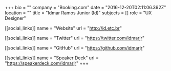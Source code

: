 +++
bio = ""
company = "Booking.com"
date = "2016-12-20T02:11:06.392Z"
location = ""
title = "Idmar Ramos Junior (Id)"
subjects = []
role = "UX Designer"

[[social_links]]
  name = "Website"
  url = "http://id.etc.br"

[[social_links]]
  name = "Twitter"
  url = "https://twitter.com/idmarjr"

[[social_links]]
  name = "GitHub"
  url = "https://github.com/idmarjr"

[[social_links]]
  name = "Speaker Deck"
  url = "https://speakerdeck.com/idmarjr"
+++
